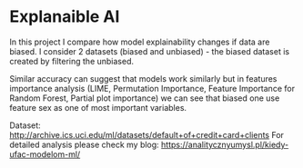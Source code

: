 # Explanaible AI

In this project I compare how model explainability changes if data are biased.
I consider 2 datasets (biased and unbiased) -  the biased dataset is created by filtering the unbiased.

Similar accuracy can suggest that models work similarly but in features importance analysis (LIME, Permutation Importance, Feature Importance for Random Forest, Partial plot importance) we can see that biased one use feature sex as one of most important variables.

Dataset: http://archive.ics.uci.edu/ml/datasets/default+of+credit+card+clients
For detailed analysis please check my blog: https://analitycznyumysl.pl/kiedy-ufac-modelom-ml/ 
